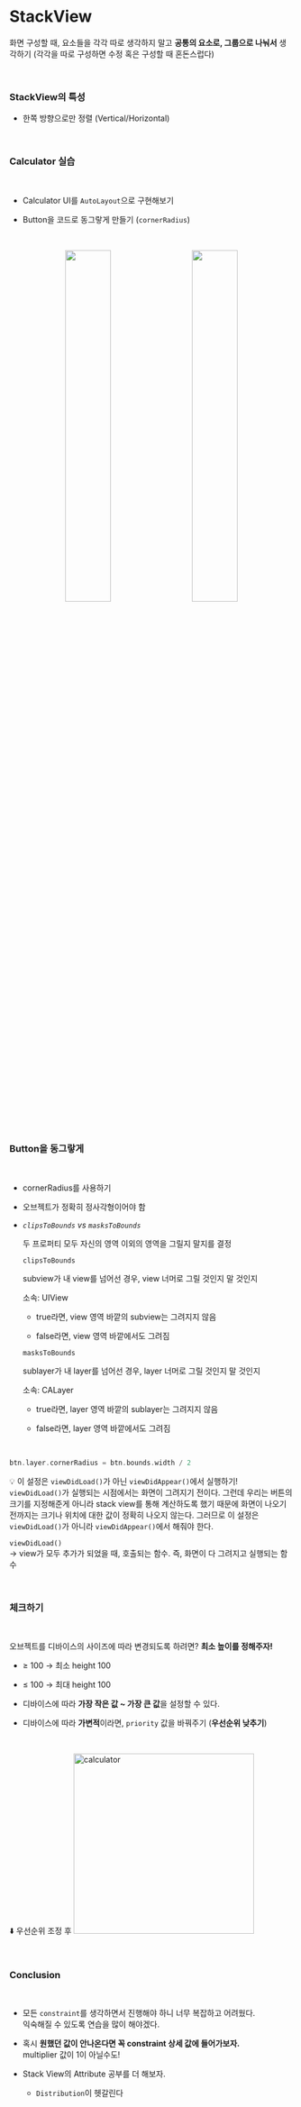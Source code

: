 # StackView

화면 구성할 때, 요소들을 각각 따로 생각하지 말고 **공통의 요소로, 그룹으로 나눠서** 생각하기 
(각각을 따로 구성하면 수정 혹은 구성할 때 혼돈스럽다)

<br>

### StackView의 특성

- 한쪽 방향으로만 정렬 (Vertical/Horizontal)

<br>

### Calculator 실습

<br>

- Calculator UI를 ```AutoLayout```으로 구현해보기

- Button을 코드로 동그랗게 만들기 (```cornerRadius```)

<br>

<p align= center>
    <img src=https://user-images.githubusercontent.com/63290629/219915098-4f26477a-d0d8-4be3-9f54-8c517348e9e1.png width="40%"/> 
    &nbsp;&nbsp;&nbsp;&nbsp; 
    <img src=https://user-images.githubusercontent.com/63290629/219993381-e57c0df9-b4e7-47d4-aa50-7e3b95e94660.png width="40%"/>
</p>


### Button을 동그랗게

<br>

- cornerRadius를 사용하기

- 오브젝트가 정확히 정사각형이어야 함

- *```clipsToBounds``` vs ```masksToBounds```*
    
    두 프로퍼티 모두 자신의 영역 이외의 영역을 그릴지 말지를 결정
    
    `clipsToBounds`
    
    subview가 내 view를 넘어선 경우, view 너머로 그릴 것인지 말 것인지
    
    소속: UIView
    
    - true라면, view 영역 바깥의 subview는 그려지지 않음
    
    - false라면, view 영역 바깥에서도 그려짐
    
    `masksToBounds`
    
    sublayer가 내 layer를 넘어선 경우, layer 너머로 그릴 것인지 말 것인지
    
    소속: CALayer
    
    - true라면, layer 영역 바깥의 sublayer는 그려지지 않음
    
    - false라면, layer 영역 바깥에서도 그려짐

<br>

```swift
btn.layer.cornerRadius = btn.bounds.width / 2
```

💡 이 설정은 ```viewDidLoad()```가 아닌 ```viewDidAppear()```에서 실행하기!   
```viewDidLoad()```가 실행되는 시점에서는 화면이 그려지기 전이다. 그런데 우리는 버튼의 크기를 지정해준게 아니라 stack view를 통해 계산하도록 했기 때문에 화면이 나오기 전까지는 크기나 위치에 대한 값이 정확히 나오지 않는다. 그러므로 이 설정은 ```viewDidLoad()```가 아니라 ```viewDidAppear()```에서 해줘야 한다. 
<br>

```viewDidLoad()```    
→ view가 모두 추가가 되었을 때, 호출되는 함수. 즉, 화면이 다 그려지고 실행되는 함수

<br>

### 체크하기
<br>

오브젝트를 디바이스의 사이즈에 따라 변경되도록 하려면? **최소 높이를 정해주자!**

- ≥ 100 → 최소 height 100 

- ≤ 100 → 최대 height 100

- 디바이스에 따라 **가장 작은 값 ~ 가장 큰 값**을 설정할 수 있다.

- 디바이스에 따라 **가변적**이라면, ```priority``` 값을 바꿔주기 (**우선순위 낮추기**)

<br>

⬇️ 우선순위 조정 후
<img width="320" alt="calculator" src="https://user-images.githubusercontent.com/63290629/219993381-e57c0df9-b4e7-47d4-aa50-7e3b95e94660.png">

<br>

### Conclusion

<br>

- 모든 ```constraint```를 생각하면서 진행해야 하니 너무 복잡하고 어려웠다.  
    익숙해질 수 있도록 연습을 많이 해야겠다.

- 혹시 **원했던 값이 안나온다면 꼭 constraint 상세 값에 들어가보자.**  
  multiplier 값이 1이 아닐수도!

- Stack View의 Attribute 공부를 더 해보자. 

  - ```Distribution```이 헷갈린다
